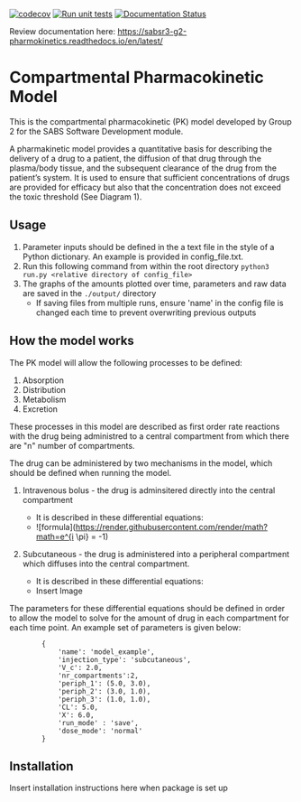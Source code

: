 [![codecov](https://codecov.io/gh/npqst/sabsr3-g2-pharmokinetics/branch/master/graph/badge.svg?token=SBIT61YATN)](https://codecov.io/gh/npqst/sabsr3-g2-pharmokinetics)
[![Run unit tests](https://github.com/npqst/sabsr3-g2-pharmokinetics/actions/workflows/workflow_with_lint.yml/badge.svg)](https://github.com/npqst/sabsr3-g2-pharmokinetics/actions/workflows/workflow_with_lint.yml)
[![Documentation Status](https://readthedocs.org/projects/sabsr3-g2-pharmokinetics/badge/?version=latest)](https://sabsr3-g2-pharmokinetics.readthedocs.io/en/latest/?badge=latest)

Review documentation here: https://sabsr3-g2-pharmokinetics.readthedocs.io/en/latest/

# Compartmental Pharmacokinetic Model

This is the compartmental pharmacokinetic (PK) model developed by Group 2 for the SABS Software Development module. 

A pharmakinetic model provides a quantitative basis for describing the delivery of a drug to a patient, the diffusion of that drug through the plasma/body tissue, and the subsequent clearance of the drug from the patient’s system. It is used to ensure that sufficient concentrations of drugs are provided for efficacy but also that the concentration does not exceed the toxic threshold (See Diagram 1). 

## Usage

1. Parameter inputs should be defined in the a text file in the style of a Python dictionary. An example is provided in config_file.txt.
2. Run this following command from within the root directory
    `python3 run.py <relative directory of config_file>`
3. The graphs of the amounts plotted over time, parameters and raw data are saved in the `./output/` directory   
    - If saving files from multiple runs, ensure 'name' in the config file is changed each time to prevent overwriting previous outputs

## How the model works 

The PK model will allow the following processes to be defined:
1. Absorption
2. Distribution
3. Metabolism
4. Excretion

These processes in this model are described as first order rate reactions with the drug being administred to a central compartment from which there are "n" number of compartments. 

The drug can be administered by two mechanisms in the model, which should be defined when running the model.
1. Intravenous bolus - the drug is adminsitered directly into the central compartment 
    - It is described in these differential equations:
    - ![formula](https://render.githubusercontent.com/render/math?math=e^{i \pi} = -1)

2. Subcutaneous - the drug is administered into a peripheral compartment which diffuses into the central compartment.
    - It is described in these differential equations:
    - Insert Image

The parameters for these differential equations should be defined in order to allow the model to solve for the amount of drug in each compartment for each time point. An example set of parameters is given below:

            {
                'name': 'model_example',
                'injection_type': 'subcutaneous',
                'V_c': 2.0,
                'nr_compartments':2,
                'periph_1': (5.0, 3.0),
                'periph_2': (3.0, 1.0),
                'periph_3': (1.0, 1.0),
                'CL': 5.0,
                'X': 6.0,
                'run_mode' : 'save',
                'dose_mode': 'normal'    
            }
## Installation

Insert installation instructions here when package is set up



